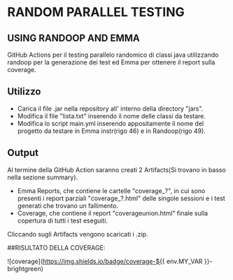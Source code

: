 # RANDOM PARALLEL TESTING   
## USING RANDOOP AND EMMA

GitHub Actions per il testing parallelo randomico di classi java utilizzando randoop per la generazione dei test ed Emma per ottenere il report sulla coverage.

## Utilizzo

- Carica il file .jar nella repository all' interno della directory "jars".
- Modifica il file "lista.txt" inserendo il nome delle classi da testare.
- Modifica lo script main.yml inserendo appositamente il nome del progetto da testare in Emma instr(rigo 46) e in Randoop(rigo 49). 

## Output

Al termine della GitHub Action saranno creati 2 Artifacts(Si trovano in basso nella sezione summary).
- Emma Reports, che contiene le cartelle "coverage_?", in cui sono presenti i report parziali "coverage_?.html" delle singole sessioni e i test generati che trovano un fallimento.
- Coverage, che contiene il report "coverageunion.html" finale sulla copertura di tutti i test eseguiti.

Cliccando sugli Artifacts vengono scaricati i .zip.

##RISULTATO DELLA COVERAGE:


![coverage](https://img.shields.io/badge/coverage-${{ env.MY_VAR }}-brightgreen)

